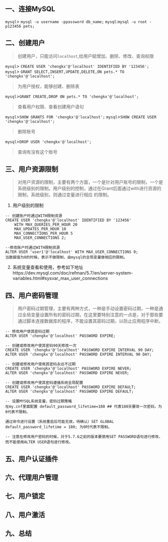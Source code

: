 ## 一、连接MySQL
`mysql`> `mysql -u username -ppassword db_name;`
`mysql`:`mysql -u root -p123456 pets;`

## 二、创建用户
> 创建用户，只能访问`localhost`,给用户赋增加、删除、修改、查询权限

`mysql`> `CREATE USER 'chengkx'@'localhost' IDENTIFIED BY '123456';`
`mysql`> `GRANT SELECT,INSERT,UPDATE,DELETE,ON pets.* TO 'chengkx'@'localhost';`

> 为用户授权，能够创建、删除表

`mysql`>`GRANT CREATE,DROP ON pets.* TO 'chengkx'@'localhost';`

> 查看用户权限、查看创建用户语句

`mysql`>`SHOW GRANTS FOR 'chengkx'@'localhost';`
`mysql`>`SHOW CREATE USER 'chengkx'@'localhost';`

> 删除账号

`mysql`>`DROP USER 'chengkx'@'localhost'; `

> 查询有没有这个账号

## 三、用户资源限制
> 对用户资源的限制，主要有两个方面，一个是针对用户账号的限制，一个是系统级别的限制。用户级别的控制，通过在Grant后面通过with进行资源的限制，系统级别，则通过变量进行相应 的限制。

1. 用户级别的限制

```
-- 创建账户时通过WITH限制资源
CREATE USER 'chengkx'@'localhost' IDENTIFIED BY '123456'
    WITH MAX_QUERIES_PER_HOUR 20
    MAX_UPDATES_PER_HOUR 10
    MAX_CONNECTIONS_PER_HOUR 5
    MAX_USER_CONNECTIONS 2;

--修改账户时通过WITH限制资源
ALTER USER 'user1'@'localhost' WITH MAX_USER_CONNECTIONS 0;
当数据值为0的时候，表示不做限制，由mysql的全局变量做相应的限制。

```
2. 系统变量查看和使用，参考如下地址https://dev.mysql.com/doc/refman/5.7/en/server-system-variables.html#sysvar_max_user_connections

## 四、用户密码管理
> 用户密码过期管理，主要有两种方式，一种是手动设置密码过期，一种是通过全局变量设置所有的密码过期，在这里要特别注意的一点是，对于那些要通过脚本连接数据库的程序，不能设置其密码过期，以防止应用程序中断。

```
-- 修改用户使其密码过期
ALTER USER 'chengkx'@'localhost' PASSWORD EXPIRE;

-- 创建或修改用户使其密码90天修改一次
CREATE USER 'chengkx'@'localhost' PASSWORD EXPIRE INTERVAL 90 DAY;
ALTER USER 'chengkx'@'localhost' PASSWORD EXPIRE INTERVAL 90 DAY;

-- 创建或修改用户使用其密码永远不过期
CREATE USER 'chengkx'@'localhost' PASSWORD EXPIRE NEVER;
ALTER USER 'chengkx'@'localhost' PASSWORD EXPIRE NEVER;

-- 创建或修改用户使其密码遵循系统全局配置
CREATE USER 'chengkx'@'localhost' PASSWORD EXPIRE DEFAULT;
ALTER USER 'chengkx'@'localhost' PASSWORD EXPIRE DEFAULT;

-- 设置MYSQL系统变量，密码过期策略
在my.cnf里面配置 default_password_lifetime=180 ## 代表180天要改一次密码，为0代表不限制。

通过命令进行设置（系统重启后可能无效，待确认）SET GLOBAL default_password_lifetime = 180; 为0时代表不限制。

-- 注意在修改用户密码的时候，对于5.7.6之前的版本要使用SET PASSWORD语句进行修改，而不能使用ALTER USER语句进行修改。

```
## 五、用户认证插件
## 六、代理用户管理
## 七、用户锁定
## 八、用户激活
## 九、总结
